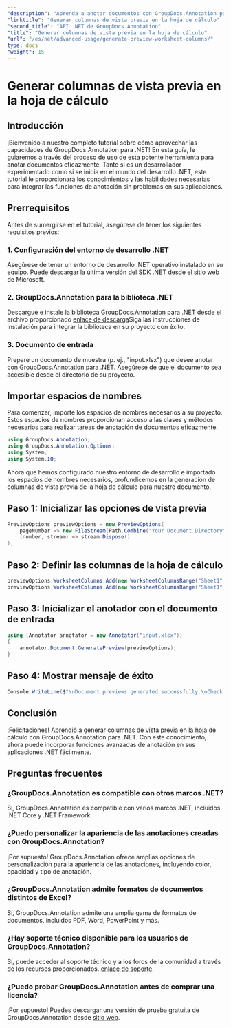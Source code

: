 ```yaml
---
"description": "Aprenda a anotar documentos con GroupDocs.Annotation para .NET. Tutorial paso a paso para desarrolladores .NET. Mejore sus aplicaciones."
"linktitle": "Generar columnas de vista previa en la hoja de cálculo"
"second_title": "API .NET de GroupDocs.Annotation"
"title": "Generar columnas de vista previa en la hoja de cálculo"
"url": "/es/net/advanced-usage/generate-preview-worksheet-columns/"
type: docs
"weight": 15
---
```


# Generar columnas de vista previa en la hoja de cálculo

## Introducción
¡Bienvenido a nuestro completo tutorial sobre cómo aprovechar las capacidades de GroupDocs.Annotation para .NET! En esta guía, le guiaremos a través del proceso de uso de esta potente herramienta para anotar documentos eficazmente. Tanto si es un desarrollador experimentado como si se inicia en el mundo del desarrollo .NET, este tutorial le proporcionará los conocimientos y las habilidades necesarias para integrar las funciones de anotación sin problemas en sus aplicaciones.
## Prerrequisitos
Antes de sumergirse en el tutorial, asegúrese de tener los siguientes requisitos previos:
### 1. Configuración del entorno de desarrollo .NET
Asegúrese de tener un entorno de desarrollo .NET operativo instalado en su equipo. Puede descargar la última versión del SDK .NET desde el sitio web de Microsoft.
### 2. GroupDocs.Annotation para la biblioteca .NET
Descargue e instale la biblioteca GroupDocs.Annotation para .NET desde el archivo proporcionado [enlace de descarga](https://releases.groupdocs.com/annotation/net/)Siga las instrucciones de instalación para integrar la biblioteca en su proyecto con éxito.
### 3. Documento de entrada
Prepare un documento de muestra (p. ej., "input.xlsx") que desee anotar con GroupDocs.Annotation para .NET. Asegúrese de que el documento sea accesible desde el directorio de su proyecto.

## Importar espacios de nombres
Para comenzar, importe los espacios de nombres necesarios a su proyecto. Estos espacios de nombres proporcionan acceso a las clases y métodos necesarios para realizar tareas de anotación de documentos eficazmente.

```csharp
using GroupDocs.Annotation;
using GroupDocs.Annotation.Options;
using System;
using System.IO;
```

Ahora que hemos configurado nuestro entorno de desarrollo e importado los espacios de nombres necesarios, profundicemos en la generación de columnas de vista previa de la hoja de cálculo para nuestro documento.
## Paso 1: Inicializar las opciones de vista previa
```csharp
PreviewOptions previewOptions = new PreviewOptions(
    pageNumber => new FileStream(Path.Combine("Your Document Directory", $"cells_page{pageNumber}.png"), FileMode.Create),
    (number, stream) => stream.Dispose()
);
```
## Paso 2: Definir las columnas de la hoja de cálculo
```csharp
previewOptions.WorksheetColumns.Add(new WorksheetColumnsRange("Sheet1", 2, 3));
previewOptions.WorksheetColumns.Add(new WorksheetColumnsRange("Sheet1", 1, 1));
```
## Paso 3: Inicializar el anotador con el documento de entrada
```csharp
using (Annotator annotator = new Annotator("input.xlsx"))
{
    annotator.Document.GeneratePreview(previewOptions);
}
```
## Paso 4: Mostrar mensaje de éxito
```csharp
Console.WriteLine($"\nDocument previews generated successfully.\nCheck output in {"Your Document Directory"}.");
```

## Conclusión
¡Felicitaciones! Aprendió a generar columnas de vista previa en la hoja de cálculo con GroupDocs.Annotation para .NET. Con este conocimiento, ahora puede incorporar funciones avanzadas de anotación en sus aplicaciones .NET fácilmente.
## Preguntas frecuentes
### ¿GroupDocs.Annotation es compatible con otros marcos .NET?
Sí, GroupDocs.Annotation es compatible con varios marcos .NET, incluidos .NET Core y .NET Framework.
### ¿Puedo personalizar la apariencia de las anotaciones creadas con GroupDocs.Annotation?
¡Por supuesto! GroupDocs.Annotation ofrece amplias opciones de personalización para la apariencia de las anotaciones, incluyendo color, opacidad y tipo de anotación.
### ¿GroupDocs.Annotation admite formatos de documentos distintos de Excel?
Sí, GroupDocs.Annotation admite una amplia gama de formatos de documentos, incluidos PDF, Word, PowerPoint y más.
### ¿Hay soporte técnico disponible para los usuarios de GroupDocs.Annotation?
Sí, puede acceder al soporte técnico y a los foros de la comunidad a través de los recursos proporcionados. [enlace de soporte](https://forum.groupdocs.com/c/annotation/10).
### ¿Puedo probar GroupDocs.Annotation antes de comprar una licencia?
¡Por supuesto! Puedes descargar una versión de prueba gratuita de GroupDocs.Annotation desde [sitio web](https://releases.groupdocs.com/).